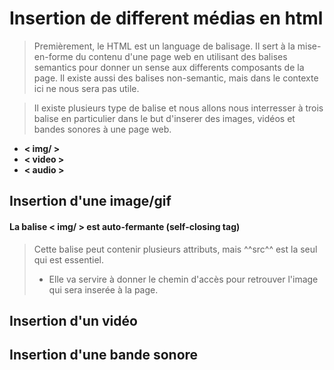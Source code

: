 # Insertion de different médias en html
>Premièrement, le HTML est un language de balisage. Il sert à la mise-en-forme du contenu d'une page web en utilisant des balises semantics pour donner un sense aux differents composants de la page. Il existe aussi des balises non-semantic, mais dans le contexte ici ne nous sera pas utile.

>Il existe plusieurs type de balise et nous allons nous interresser à trois balise en particulier dans le but d'inserer des images, vidéos et bandes sonores à une page web.
* __< img/ >__
* __< video >__
* __< audio >__

## Insertion d'une image/gif
#### La balise < img/ > est auto-fermante (self-closing tag)

> Cette balise peut contenir plusieurs attributs, mais ^^src^^ est la seul qui est essentiel.
> * Elle va servire à donner le chemin d'accès pour retrouver l'image qui sera inserée à la page.

## Insertion d'un vidéo

## Insertion d'une bande sonore

